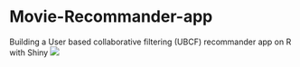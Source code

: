 # Movie-Recommander-app
Building a User based collaborative filtering (UBCF) recommander app on R with Shiny
![](https://github.com/Steve-Chemi/Movie-Recommander-app/blob/master/C__Users_steve_OneDrive_Desktop_Netflix%20recommendation_Netflix%20project_code_Recommender%20Sac%20-%20Shiny%202020-07-27%2003-43-45.gif)

